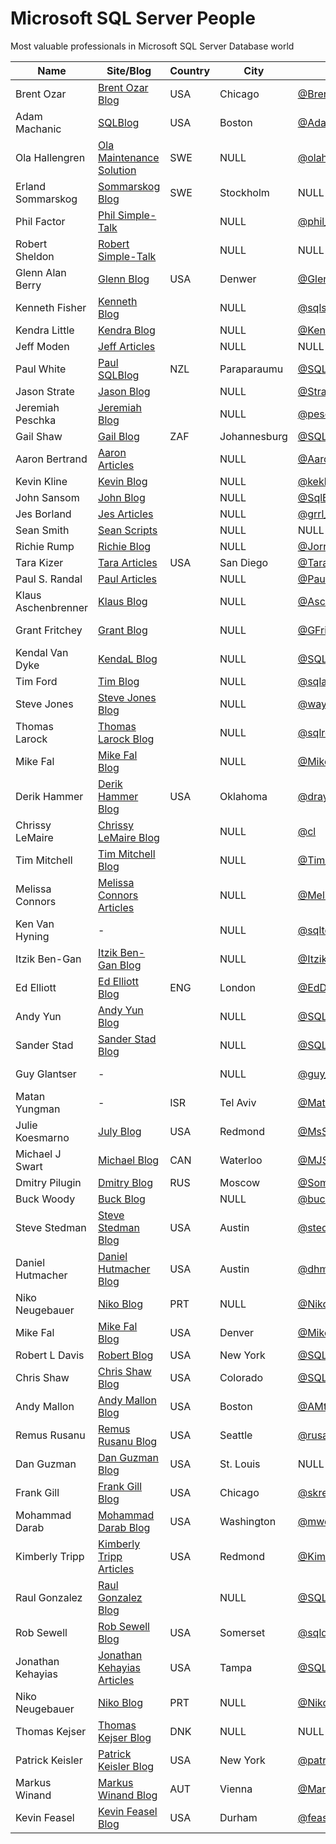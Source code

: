 # Microsoft SQL Server People
Most valuable professionals in Microsoft SQL Server Database world

| Name                | Site/Blog                    | Country | City             | Twitter            | Email                             | MVP | MVP page         |
|---------------------|------------------------------|---------|------------------|--------------------|-----------------------------------|----:|------------------|
| Brent Ozar          | [Brent Ozar Blog]            | USA     | Chicago          | [@BrentO]          | help@brentozar.com                | 7   | [Ozar MVP]       |
| Adam Machanic       | [SQLBlog]                    | USA     | Boston           | [@AdamMachanic]    | NULL                              | 12  | [Machanic MVP]   |
| Ola Hallengren      | [Ola Maintenance Solution]   | SWE     | NULL             | [@olahallengren]   | ola@hallengren.com                | 3   | [Hallengren MVP] |
| Erland Sommarskog   | [Sommarskog Blog]            | SWE     | Stockholm        | NULL               | esquel@sommarskog.se              | 13  | [Sommarskog MVP] |
| Phil Factor         | [Phil Simple-Talk]           |         | NULL             | [@phil_factor]     | NULL                              | 0   | -                |
| Robert Sheldon      | [Robert Simple-Talk]         |         | NULL             | NULL               | NULL                              | 0   | -                |
| Glenn Alan Berry    | [Glenn Blog]                 | USA     | Denwer           | [@GlennAlanBerry]  | glenn@SQLskills.com               | 10  | [Berry MVP]      |
| Kenneth Fisher      | [Kenneth Blog]               |         | NULL             | [@sqlstudent144]   | sqlstudent144@gmail.com           | 0   | -                |
| Kendra Little       | [Kendra Blog]                |         | NULL             | [@Kendra_Little]   | NULL                              | 4   | [Little MVP]     |
| Jeff Moden          | [Jeff Articles]              |         | NULL             | NULL               | NULL                              | 8   | [Moden MVP]      |
| Paul White          | [Paul SQLBlog]               | NZL     | Paraparaumu      | [@SQL_Kiwi]        | SQLkiwi@gmail.com                 | 5   | [White MVP]      |
| Jason Strate        | [Jason Blog]                 |         | NULL             | [@StrateSQL]       | NULL                              | 7   | [Strate MVP]     |
| Jeremiah Peschka    | [Jeremiah Blog]              |         | NULL             | [@peschkaj]        | jeremiah.peschka@gmail.com        | 5   | [Peschka MVP]    |
| Gail Shaw           | [Gail Blog]                  | ZAF     | Johannesburg     | [@SQLintheWild]    | NULL                              | 8   | [Shaw MVP]       |
| Aaron Bertrand      | [Aaron Articles]             |         | NULL             | [@AaronBertrand]   | NULL                              | 19  | [Bertrand MVP]   |
| Kevin Kline         | [Kevin Blog]                 |         | NULL             | [@kekline]         | kevin_e_kline@yahoo.com           | 13  | [Kline MVP]      |
| John Sansom         | [John Blog]                  |         | NULL             | [@SqlBrit]         | NULL                              | 0   | -                |
| Jes Borland         | [Jes Articles]               |         | NULL             | [@grrl_geek]       | NULL                              | 4   | [Borland MVP]    |
| Sean Smith          | [Sean Scripts]               |         | NULL             | NULL               | NULL                              | 0   | -                |
| Richie Rump         | [Richie Blog]                |         | NULL             | [@Jorriss]         | NULL                              | 0   | -                |
| Tara Kizer          | [Tara Articles]              | USA     | San Diego        | [@TaraKizer]       | NULL                              | 9   | [Kizer MVP]      |
| Paul S. Randal      | [Paul Articles]              |         | NULL             | [@PaulRandal]      | paul@sqlskills.com                | 8   | [Randal MVP]     |
| Klaus Aschenbrenner | [Klaus Blog]                 |         | NULL             | [@Aschenbrenner]   | klaus.aschenbrenner@sqlpassion.at | 0   | -                |
| Grant Fritchey      | [Grant Blog]                 |         | NULL             | [@GFritchey]       | NULL                              | 7   | [Fritchey MVP]   |
| Kendal Van Dyke     | [KendaL Blog]                |         | NULL             | [@SQLDBA]          | NULL                              | 0   | -                |
| Tim Ford            | [Tim Blog]                   |         | NULL             | [@sqlagentman]     | NULL                              | 7   | [Ford MVP]       |
| Steve Jones         | [Steve Jones Blog]           |         | NULL             | [@way0utwest]      | NULL                              | 9   | [Jones MVP]      |
| Thomas Larock       | [Thomas Larock Blog]         |         | NULL             | [@sqlrockstar]     | NULL                              | 7   | [LaRock MVP]     |
| Mike Fal            | [Mike Fal Blog]              |         | NULL             | [@Mike_Fal]        | NULL                              | 0   | -                |
| Derik Hammer        | [Derik Hammer Blog]          | USA     | Oklahoma         | [@drayhammer]      | NULL                              | 1   | [Derik MVP]      |
| Chrissy LeMaire     | [Chrissy LeMaire Blog]       |         | NULL             | [@cl]              | NULL                              | 1   | [LeMaire MVP]    |
| Tim Mitchell        | [Tim Mitchell Blog]          |         | NULL             | [@Tim_Mitchell]    | NULL                              | 7   | [Mitchell MVP]   |
| Melissa Connors     | [Melissa Connors Articles]   |         | NULL             | [@MelikaNoKaOi]    | NULL                              | 0   | -                |
| Ken Van Hyning      | -                            |         | NULL             | [@sqltoolsguy]     | NULL                              | 0   | -                |
| Itzik Ben-Gan       | [Itzik Ben-Gan Blog]         |         | NULL             | [@ItzikBenGan]     | NULL                              | 17  | [Ben-Gan MVP]    |
| Ed Elliott          | [Ed Elliott Blog]            | ENG     | London           | [@EdDebug]         | ed.elliott@outlook.com            | 0   | -                |
| Andy Yun            | [Andy Yun Blog]              |         | NULL             | [@SQLBek]          | NULL                              | 0   | -                |
| Sander Stad         | [Sander Stad Blog]           |         | NULL             | [@SQLStad]         | NULL                              | 0   | -                |
| Guy Glantser        | -                            |         | NULL             | [@guy_glantser]    | NULL                              | 2   | [Glantser MVP]   |
| Matan Yungman       | -                            | ISR     | Tel Aviv         | [@MatanYungman]    | NULL                              | 0   | [Yungman MVP]    |
| Julie Koesmarno     | [July Blog]                  | USA     | Redmond          | [@MsSQLGirl]       | NULL                              | 0   | -                |
| Michael J Swart     | [Michael Blog]               | CAN     | Waterloo         | [@MJSwart]         | NULL                              | 5   | [Swart MVP]      |
| Dmitry Pilugin      | [Dmitry Blog]                | RUS     | Moscow           | [@SomewereSomehow] | pilugin@inbox.ru                  | 3   | [Pilugin MVP]    |
| Buck Woody          | [Buck Blog]                  |         | NULL             | [@buckwoodymsft]   | NULL                              | 0   | -                |
| Steve Stedman       | [Steve Stedman Blog]         | USA     | Austin           | [@stedman]         | NULL                              | 0   | -                |
| Daniel Hutmacher    | [Daniel Hutmacher Blog]      | USA     | Austin           | [@dhmacher]        | NULL                              | 0   | -                |
| Niko Neugebauer     | [Niko Blog]                  | PRT     | NULL             | [@NikoNeugebauer]  | niko@nikoport.com                 | 0   | -                |
| Mike Fal            | [Mike Fal Blog]              | USA     | Denver           | [@Mike_Fal]        | NULL                              | 0   | -                |
| Robert L Davis      | [Robert Blog]                | USA     | New York         | [@SQLSoldier]      | NULL                              | 3   | [Davis MVP]      |
| Chris Shaw          | [Chris Shaw Blog]            | USA     | Colorado         | [@SQLShaw]         | NULL                              | 8   | [Shaw MVP]       |
| Andy Mallon         | [Andy Mallon Blog]           | USA     | Boston           | [@AMtwo]           | NULL                              | 0   | -                |
| Remus Rusanu        | [Remus Rusanu Blog]          | USA     | Seattle          | [@rusanu]          | NULL                              | 0   | -                |
| Dan Guzman          | [Dan Guzman Blog]            | USA     | St. Louis        | NULL               | NULL                              | 15  | [Guzman MVP]     |
| Frank Gill          | [Frank Gill Blog]            | USA     | Chicago          | [@skreebydba]      | NULL                              | 0   | -                |
| Mohammad Darab      | [Mohammad Darab Blog]        | USA     | Washington       | [@mwdarab]         | NULL                              | 0   | -                |
| Kimberly Tripp      | [Kimberly Tripp Articles]    | USA     | Redmond          | [@KimberlyLTripp]  | NULL                              | 13  | [Kimberly MVP]   |
| Raul Gonzalez       | [Raul Gonzalez Blog]         |         | NULL             | [@SQLDoubleG]      | NULL                              | 0   | -                |
| Rob Sewell          | [Rob Sewell Blog]            | USA     | Somerset         | [@sqldbawithbeard] | NULL                              | 0   | -                |
| Jonathan Kehayias   | [Jonathan Kehayias Articles] | USA     | Tampa            | [@SQLPoolBoy]      | NULL                              | 9   | [Kehayias MVP]   |
| Niko Neugebauer     | [Niko Blog]                  | PRT     | NULL             | [@NikoNeugebauer]  | NULL                              | 6   | [Neugebauer MVP] |
| Thomas Kejser       | [Thomas Kejser Blog]         | DNK     | NULL             | NULL               | thomas@kejser.org                 | 0   | -                |
| Patrick Keisler     | [Patrick Keisler Blog]       | USA     | New York         | [@patrickkeisler]  | NULL                              | 0   | -                |
| Markus Winand       | [Markus Winand Blog]         | AUT     | Vienna           | [@MarkusWinand]    | NULL                              | 0   | -                |
| Kevin Feasel        | [Kevin Feasel Blog]          | USA     | Durham           | [@feaselkl]        | NULL                              | 2   | [Feasel MVP]     |

[Brent Ozar Blog]:http://www.brentozar.com/
[SQLBlog]:http://sqlblog.com
[Ola Maintenance Solution]:https://ola.hallengren.com/
[Sommarskog Blog]:http://www.sommarskog.se/
[Phil Simple-Talk]:https://www.simple-talk.com/author/phil-factor/
[Robert Simple-Talk]:https://www.simple-talk.com/author/robert-sheldon/
[Glenn Blog]:https://sqlserverperformance.wordpress.com/
[Kenneth Blog]:http://sqlstudies.com/
[Kendra Blog]:http://www.littlekendra.com/
[Jeff Articles]:http://www.sqlservercentral.com/Authors/Articles/Jeff_Moden/80567/
[Paul SQLBlog]:http://sqlblog.com/blogs/paul_white/
[Jason Blog]:http://www.jasonstrate.com/
[Jeremiah Blog]:http://facility9.com/
[Gail Blog]:http://sqlinthewild.co.za
[Aaron Articles]:http://sqlperformance.com/author/abertrand
[Kevin Blog]:http://kevinekline.com/
[Robert Blog]:http://www.sqlapprentice.net/
[John Blog]:http://www.johnsansom.com/
[Jes Articles]:http://blogs.lessthandot.com/index.php/author/grrlgeek/
[Sean Scripts]:http://www.sqlservercentral.com/Authors/Scripts/Sean_Smith/776614/
[Richie Blog]:http://www.jorriss.net/
[Tara Articles]:https://www.brentozar.com/archive/author/tara/
[Paul Articles]:http://www.sqlskills.com/blogs/paul/
[Klaus Blog]:https://www.sqlpassion.at
[Grant Blog]:http://www.scarydba.com/
[Kendal Blog]:http://www.kendalvandyke.com/
[Tim Blog]:http://thesqlagentman.com/
[Steve Jones Blog]:https://voiceofthedba.wordpress.com/
[Thomas Larock Blog]:http://thomaslarock.com/
[Mike Fal Blog]:http://www.mikefal.net
[Derik Hammer Blog]:http://www.sqlhammer.com/
[Chrissy LeMaire Blog]:https://blog.netnerds.net/author/chrissy/
[Tim Mitchell Blog]:https://www.timmitchell.net
[Melissa Connors Articles]:http://blogs.sqlsentry.com/author/melissaconnors/
[Itzik Ben-Gan Blog]:http://tsql.solidq.com/
[Ed Elliott Blog]:https://the.agilesql.club/Blogs/Ed-Elliott/
[Andy Yun Blog]:https://sqlbek.wordpress.com
[Sander Stad Blog]:http://www.sqlstad.nl
[July Blog]:http://www.mssqlgirl.com/
[Michael Blog]:http://michaeljswart.com/
[Dmitry Blog]:http://www.queryprocessor.com/
[Buck Blog]:https://thelonedba.wordpress.com/
[Steve Stedman Blog]:http://stevestedman.com
[Daniel Hutmacher Blog]:https://sqlsunday.com
[Niko Blog]:http://www.nikoport.com
[Mike Fal Blog]:http://www.mikefal.net/
[Robert Blog]:http://www.sqlsoldier.com/wp/
[Chris Shaw Blog]:https://chrisshaw.wordpress.com
[Andy Mallon Blog]:http://www.am2.co/
[Remus Rusanu Blog]:http://rusanu.com/
[Dan Guzman Blog]:http://www.dbdelta.com/
[Frank Gill Blog]:https://skreebydba.com/
[Mohammad Darab Blog]:https://mohammaddarab.com/blog/
[Kimberly Tripp Articles]:https://www.sqlskills.com/blogs/kimberly/
[Raul Gonzalez Blog]:http://www.sqldoubleg.com
[Rob Sewell Blog]:https://sqldbawithabeard.com/
[Jonathan Kehayias Articles]:https://www.sqlskills.com/blogs/jonathan/
[Niko Blog]:http://www.nikoport.com
[Thomas Kejser Blog]:http://kejser.org/
[Patrick Keisler Blog]:http://www.patrickkeisler.com
[Markus Winand Blog]:http://use-the-index-luke.com
[Kevin Feasel Blog]:https://36chambers.wordpress.com/

[@BrentO]:https://twitter.com/BrentO
[@AdamMachanic]:https://twitter.com/AdamMachanic
[@olahallengren]:https://twitter.com/olahallengren
[@phil_factor]:https://twitter.com/phil_factor
[@GlennAlanBerry]:https://twitter.com/GlennAlanBerry
[@sqlstudent144]:https://twitter.com/sqlstudent144
[@Kendra_Little]:https://twitter.com/Kendra_Little
[@SQL_Kiwi]:https://twitter.com/SQL_Kiwi
[@StrateSQL]:https://twitter.com/StrateSQL
[@peschkaj]:https://twitter.com/peschkaj
[@SQLintheWild]:https://twitter.com/SQLintheWild
[@AaronBertrand]:https://twitter.com/AaronBertrand
[@kekline]:https://twitter.com/kekline
[@SqlBrit]:https://twitter.com/SqlBrit
[@grrl_geek]:https://twitter.com/grrl_geek
[@Jorriss]:https://twitter.com/Jorriss
[@TaraKizer]:https://twitter.com/TaraKizer
[@PaulRandal]:https://twitter.com/PaulRandal
[@Aschenbrenner]:https://twitter.com/Aschenbrenner
[@GFritchey]:https://twitter.com/GFritchey
[@SQLDBA]:https://twitter.com/SQLDBA
[@sqlagentman]:https://twitter.com/sqlagentman
[@way0utwest]:https://twitter.com/way0utwest
[@sqlrockstar]:https://twitter.com/sqlrockstar
[@Mike_Fal]:https://twitter.com/Mike_Fal
[@drayhammer]:https://twitter.com/drayhammer
[@cl]:https://twitter.com/cl
[@Tim_Mitchell]:https://twitter.com/Tim_Mitchell
[@MelikaNoKaOi]:https://twitter.com/MelikaNoKaOi
[@sqltoolsguy]:https://twitter.com/sqltoolsguy
[@ItzikBenGan]:https://twitter.com/ItzikBenGan
[@EdDebug]:https://twitter.com/EdDebug
[@SQLBek]:https://twitter.com/SQLBek
[@SQLStad]:https://twitter.com/SQLStad
[@guy_glantser]:https://twitter.com/guy_glantser
[@MatanYungman]:https://twitter.com/MatanYungman
[@MsSQLGirl]:https://twitter.com/MsSQLGirl
[@MJSwart]:https://twitter.com/MJSwart
[@SomewereSomehow]:https://twitter.com/SomewereSomehow
[@buckwoodymsft]:https://twitter.com/buckwoodymsft
[@stedman]:https://twitter.com/stedman
[@dhmacher]:https://twitter.com/dhmacher
[@NikoNeugebauer]:https://twitter.com/NikoNeugebauer
[@Mike_Fal]:https://twitter.com/Mike_Fal
[@SQLSoldier]:https://twitter.com/SQLSoldier
[@SQLShaw]:https://twitter.com/SQLShaw
[@AMtwo]:https://twitter.com/AMtwo
[@rusanu]:https://twitter.com/rusanu
[@skreebydba]:https://twitter.com/skreebydba
[@mwdarab]:https://twitter.com/
[@KimberlyLTripp]:https://twitter.com/KimberlyLTripp
[@SQLDoubleG]:https://twitter.com/SQLDoubleG
[@sqldbawithbeard]:https://twitter.com/@sqldbawithbeard
[@SQLPoolBoy]:https://twitter.com/SQLPoolBoy
[@NikoNeugebauer]:https://twitter.com/NikoNeugebauer
[@patrickkeisler]:https://twitter.com/patrickkeisler
[@MarkusWinand]:https://twitter.com/MarkusWinand
[@feaselkl]:https://twitter.com/feaselkl

[Ozar MVP]:https://mvp.microsoft.com/en-us/PublicProfile/4025575?fullName=Brent%20%20Ozar
[Machanic MVP]:https://mvp.microsoft.com/en-us/PublicProfile/10761?fullName=Adam%20%20Machanic
[Hallengren MVP]:https://mvp.microsoft.com/en-us/PublicProfile/5000459?fullName=Ola%20%20Hallengren
[Sommarskog MVP]:https://mvp.microsoft.com/en-us/PublicProfile/5440?fullName=erland%20sommarskog
[Berry MVP]:https://mvp.microsoft.com/en-us/PublicProfile/4000600?fullName=Glenn%20Alan%20Berry
[Little MVP]:https://mvp.microsoft.com/en-us/PublicProfile/4039606?fullName=Kendra%20%20Little
[Moden MVP]:https://mvp.microsoft.com/en-us/PublicProfile/4020758?fullName=jeff%20moden
[White MVP]:https://mvp.microsoft.com/en-us/PublicProfile/4032572?fullName=Paul%20%20White
[Strate MVP]:https://mvp.microsoft.com/en-us/PublicProfile/4025370?fullName=Jason%20%20Strate
[Peschka MVP]:https://mvp.microsoft.com/en-us/PublicProfile/4025617?fullName=Jeremiah%20%20Peschka
[Shaw MVP]:https://mvp.microsoft.com/en-us/PublicProfile/4020752?fullName=gail%20shaw
[Bertrand MVP]:https://mvp.microsoft.com/en-us/PublicProfile/8140?fullName=Aaron%20%20Bertrand
[Kline MVP]:https://mvp.microsoft.com/en-us/PublicProfile/9508?fullName=Kevin%20E%20Kline
[Borland MVP]:https://mvp.microsoft.com/en-us/PublicProfile/4039609?fullName=Jes%20%20Borland
[Kizer MVP]:https://mvp.microsoft.com/en-us/PublicProfile/4000602?fullName=Tara%20Lyn%20Kizer
[Randal MVP]:https://mvp.microsoft.com/en-us/PublicProfile/4015673?fullName=Paul%20S.%20Randal
[Fritchey MVP]:https://mvp.microsoft.com/en-us/PublicProfile/4025126?fullName=Grant%20%20Fritchey
[Ford MVP]:https://mvp.microsoft.com/en-us/PublicProfile/4025585?fullName=Timothy%20%20Ford
[Jones MVP]:https://mvp.microsoft.com/en-us/PublicProfile/4014238?fullName=Steve%20%20Jones
[Derik MVP]:https://mvp.microsoft.com/en-us/PublicProfile/5002574?fullName=Derik%20%20Hammer
[LaRock MVP]:https://mvp.microsoft.com/en-us/PublicProfile/4025219?fullName=Thomas%20%20LaRock
[LeMaire MVP]:https://mvp.microsoft.com/en-us/PublicProfile/5001321?fullName=Chrissy%20%20LeMaire
[Mitchell MVP]:https://mvp.microsoft.com/en-us/PublicProfile/4027186?fullName=Tim%20%20Mitchell
[Ben-Gan MVP]:https://mvp.microsoft.com/en-us/PublicProfile/6819?fullName=Itzik%20%20Ben-Gan
[Glantser MVP]:https://mvp.microsoft.com/en-us/PublicProfile/5001253?fullName=Guy%20%20Glantser
[Yungman MVP]:https://mvp.microsoft.com/en-us/PublicProfile/5001675?fullName=Matan%20%20Yungman
[Swart MVP]:https://mvp.microsoft.com/en-us/PublicProfile/4038219?fullName=Michael%20J%20Swart
[Pilugin MVP]:https://mvp.microsoft.com/en-us/PublicProfile/5000995?fullName=Dmitry%20%20Pilugin
[Davis MVP]:https://mvp.microsoft.com/en-us/PublicProfile/5000945?fullName=Robert%20L%20Davis
[Shaw MVP]:https://mvp.microsoft.com/en-us/PublicProfile/4025121?fullName=Chris%20%20Shaw
[Guzman MVP]:https://mvp.microsoft.com/en-us/PublicProfile/5439?fullName=Dan%20%20Guzman
[Kimberly MVP]:https://mvp.microsoft.com/en-us/PublicProfile/8566?fullName=Kimberly%20L.%20Tripp
[Kehayias MVP]:https://mvp.microsoft.com/en-us/PublicProfile/4021854?fullName=Jonathan%20Matthew%20Kehayias
[Neugebauer MVP]:https://mvp.microsoft.com/en-us/PublicProfile/4033494?fullName=Niko%20%20Neugebauer
[Feasel MVP]:https://mvp.microsoft.com/en-us/PublicProfile/5001922?fullName=Kevin%20%20Feasel
